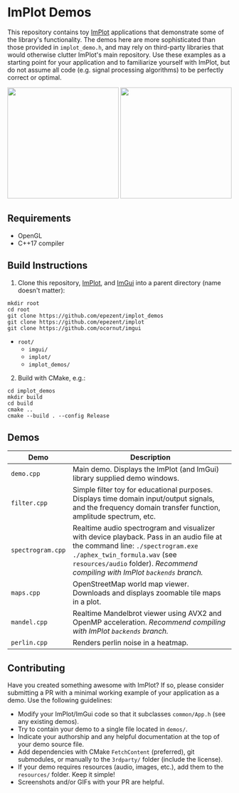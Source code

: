 # ImPlot Demos

This repository contains toy [ImPlot](https://github.com/epezent/implot) applications that demonstrate some of the library's functionality. The demos here are more sophisticated than those provided in `implot_demo.h`, and may rely on third-party libraries that would otherwise clutter ImPlot's main repository. Use these examples as a starting point for your application and to familiarize yourself with ImPlot, but do not assume all code (e.g. signal processing algorithms) to be perfectly correct or optimal.

<img src="https://raw.githubusercontent.com/epezent/implot_demos/master/screenshots/filt.png" height="250"> <img src="https://github.com/epezent/implot_demos/blob/master/screenshots/spec.png" height="250">



## Requirements

- OpenGL
- C++17 compiler

## Build Instructions
1. Clone this repository, [ImPlot](https://github.com/epezent/implot), and [ImGui](https://github.com/ocornut/imgui) into a parent directory (name doesn't matter):

```shell
mkdir root
cd root
git clone https://github.com/epezent/implot_demos
git clone https://github.com/epezent/implot
git clone https://github.com/ocornut/imgui
```

- `root/`
    - `imgui/`
    - `implot/`
    - `implot_demos/`
2. Build with CMake, e.g.:
```shell
cd implot_demos
mkdir build
cd build
cmake ..
cmake --build . --config Release
```

## Demos

|Demo|Description|
|---|---|
|`demo.cpp`|Main demo. Displays the ImPlot (and ImGui) library supplied demo windows.|
|`filter.cpp`|Simple filter toy for educational purposes. Displays time domain input/output signals, and the frequency domain transfer function, amplitude spectrum, etc.|
|`spectrogram.cpp`|Realtime audio spectrogram and visualizer with device playback. Pass in an audio file at the command line: `./spectrogram.exe ./aphex_twin_formula.wav` (see `resources/audio` folder). *Recommend compiling with ImPlot `backends` branch.*|
|`maps.cpp`|OpenStreetMap world map viewer. Downloads and displays zoomable tile maps in a plot.|
|`mandel.cpp`|Realtime Mandelbrot viewer using AVX2 and OpenMP acceleration. *Recommend compiling with ImPlot `backends` branch.*|
|`perlin.cpp`|Renders perlin noise in a heatmap.|

## Contributing

Have you created something awesome with ImPlot? If so, please consider submitting a PR with a minimal working example of your application as a demo. Use the following guidelines:

- Modify your ImPlot/ImGui code so that it subclasses `common/App.h` (see any existing demos).
- Try to contain your demo to a single file located in `demos/`.
- Indicate your authorship and any helpful documentation at the top of your demo source file.
- Add dependencies with CMake `FetchContent` (preferred), git submodules, or manually to the `3rdparty/` folder (include the license).
- If your demo requires resources (audio, images, etc.), add them to the `resources/` folder. Keep it simple!
- Screenshots and/or GIFs with your PR are helpful.
